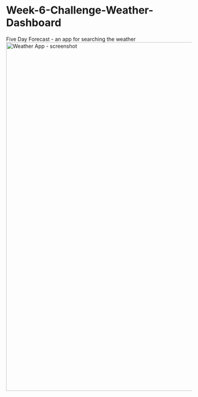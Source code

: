 # Week-6-Challenge-Weather-Dashboard
Five Day Forecast - an app for searching the weather
<img width="947" alt="Weather App - screenshot" src="https://user-images.githubusercontent.com/115750838/205793065-0a00a58a-9a80-403d-acb5-057cadd69829.png">

